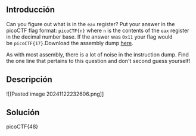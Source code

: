 ## Introducción
Can you figure out what is in the `eax` register? Put your answer in the picoCTF flag format: `picoCTF{n}` where `n` is the contents of the `eax` register in the decimal number base. If the answer was `0x11` your flag would be `picoCTF{17}`.Download the assembly dump [here](https://artifacts.picoctf.net/c/509/disassembler-dump0_a.txt).

As with most assembly, there is a lot of noise in the instruction dump. Find the one line that pertains to this question and don't second guess yourself!
## Descripción
![[Pasted image 20241122232606.png]]



## Solución 
 picoCTF{48}